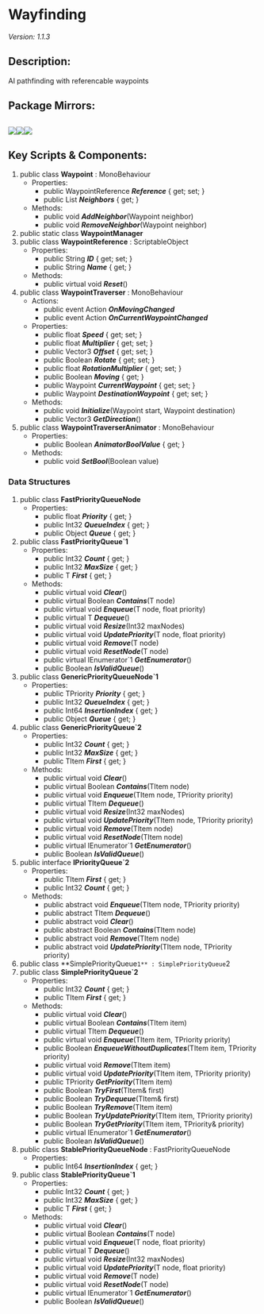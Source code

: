 # Wayfinding
*Version: 1.1.3*
## Description: 
AI pathfinding with referencable waypoints
## Package Mirrors: 
[<img src='https://img.itch.zone/aW1nLzEzNzQ2ODg3LnBuZw==/original/npRUfq.png'>](https://github.com/Iron-Mountain-Software/wayfinding)[<img src='https://img.itch.zone/aW1nLzEzNzQ2ODkyLnBuZw==/original/Fq0ORM.png'>](https://www.npmjs.com/package/com.iron-mountain.wayfinding)[<img src='https://img.itch.zone/aW1nLzEzNzQ2ODk4LnBuZw==/original/Rv4m96.png'>](https://iron-mountain.itch.io/wayfinding)
---
## Key Scripts & Components: 
1. public class **Waypoint** : MonoBehaviour
   * Properties: 
      * public WaypointReference ***Reference***  { get; set; }
      * public List<Waypoint> ***Neighbors***  { get; }
   * Methods: 
      * public void ***AddNeighbor***(Waypoint neighbor)
      * public void ***RemoveNeighbor***(Waypoint neighbor)
1. public static class **WaypointManager**
1. public class **WaypointReference** : ScriptableObject
   * Properties: 
      * public String ***ID***  { get; set; }
      * public String ***Name***  { get; }
   * Methods: 
      * public virtual void ***Reset***()
1. public class **WaypointTraverser** : MonoBehaviour
   * Actions: 
      * public event Action ***OnMovingChanged*** 
      * public event Action ***OnCurrentWaypointChanged*** 
   * Properties: 
      * public float ***Speed***  { get; set; }
      * public float ***Multiplier***  { get; set; }
      * public Vector3 ***Offset***  { get; set; }
      * public Boolean ***Rotate***  { get; set; }
      * public float ***RotationMultiplier***  { get; set; }
      * public Boolean ***Moving***  { get; }
      * public Waypoint ***CurrentWaypoint***  { get; set; }
      * public Waypoint ***DestinationWaypoint***  { get; set; }
   * Methods: 
      * public void ***Initialize***(Waypoint start, Waypoint destination)
      * public Vector3 ***GetDirection***()
1. public class **WaypointTraverserAnimator** : MonoBehaviour
   * Properties: 
      * public Boolean ***AnimatorBoolValue***  { get; }
   * Methods: 
      * public void ***SetBool***(Boolean value)
### Data Structures
1. public class **FastPriorityQueueNode**
   * Properties: 
      * public float ***Priority***  { get; }
      * public Int32 ***QueueIndex***  { get; }
      * public Object ***Queue***  { get; }
1. public class **FastPriorityQueue`1**
   * Properties: 
      * public Int32 ***Count***  { get; }
      * public Int32 ***MaxSize***  { get; }
      * public T ***First***  { get; }
   * Methods: 
      * public virtual void ***Clear***()
      * public virtual Boolean ***Contains***(T node)
      * public virtual void ***Enqueue***(T node, float priority)
      * public virtual T ***Dequeue***()
      * public virtual void ***Resize***(Int32 maxNodes)
      * public virtual void ***UpdatePriority***(T node, float priority)
      * public virtual void ***Remove***(T node)
      * public virtual void ***ResetNode***(T node)
      * public virtual IEnumerator`1 ***GetEnumerator***()
      * public Boolean ***IsValidQueue***()
1. public class **GenericPriorityQueueNode`1**
   * Properties: 
      * public TPriority ***Priority***  { get; }
      * public Int32 ***QueueIndex***  { get; }
      * public Int64 ***InsertionIndex***  { get; }
      * public Object ***Queue***  { get; }
1. public class **GenericPriorityQueue`2**
   * Properties: 
      * public Int32 ***Count***  { get; }
      * public Int32 ***MaxSize***  { get; }
      * public TItem ***First***  { get; }
   * Methods: 
      * public virtual void ***Clear***()
      * public virtual Boolean ***Contains***(TItem node)
      * public virtual void ***Enqueue***(TItem node, TPriority priority)
      * public virtual TItem ***Dequeue***()
      * public virtual void ***Resize***(Int32 maxNodes)
      * public virtual void ***UpdatePriority***(TItem node, TPriority priority)
      * public virtual void ***Remove***(TItem node)
      * public virtual void ***ResetNode***(TItem node)
      * public virtual IEnumerator`1 ***GetEnumerator***()
      * public Boolean ***IsValidQueue***()
1. public interface **IPriorityQueue`2**
   * Properties: 
      * public TItem ***First***  { get; }
      * public Int32 ***Count***  { get; }
   * Methods: 
      * public abstract void ***Enqueue***(TItem node, TPriority priority)
      * public abstract TItem ***Dequeue***()
      * public abstract void ***Clear***()
      * public abstract Boolean ***Contains***(TItem node)
      * public abstract void ***Remove***(TItem node)
      * public abstract void ***UpdatePriority***(TItem node, TPriority priority)
1. public class **SimplePriorityQueue`1** : SimplePriorityQueue`2
1. public class **SimplePriorityQueue`2**
   * Properties: 
      * public Int32 ***Count***  { get; }
      * public TItem ***First***  { get; }
   * Methods: 
      * public virtual void ***Clear***()
      * public virtual Boolean ***Contains***(TItem item)
      * public virtual TItem ***Dequeue***()
      * public virtual void ***Enqueue***(TItem item, TPriority priority)
      * public Boolean ***EnqueueWithoutDuplicates***(TItem item, TPriority priority)
      * public virtual void ***Remove***(TItem item)
      * public virtual void ***UpdatePriority***(TItem item, TPriority priority)
      * public TPriority ***GetPriority***(TItem item)
      * public Boolean ***TryFirst***(TItem& first)
      * public Boolean ***TryDequeue***(TItem& first)
      * public Boolean ***TryRemove***(TItem item)
      * public Boolean ***TryUpdatePriority***(TItem item, TPriority priority)
      * public Boolean ***TryGetPriority***(TItem item, TPriority& priority)
      * public virtual IEnumerator`1 ***GetEnumerator***()
      * public Boolean ***IsValidQueue***()
1. public class **StablePriorityQueueNode** : FastPriorityQueueNode
   * Properties: 
      * public Int64 ***InsertionIndex***  { get; }
1. public class **StablePriorityQueue`1**
   * Properties: 
      * public Int32 ***Count***  { get; }
      * public Int32 ***MaxSize***  { get; }
      * public T ***First***  { get; }
   * Methods: 
      * public virtual void ***Clear***()
      * public virtual Boolean ***Contains***(T node)
      * public virtual void ***Enqueue***(T node, float priority)
      * public virtual T ***Dequeue***()
      * public virtual void ***Resize***(Int32 maxNodes)
      * public virtual void ***UpdatePriority***(T node, float priority)
      * public virtual void ***Remove***(T node)
      * public virtual void ***ResetNode***(T node)
      * public virtual IEnumerator`1 ***GetEnumerator***()
      * public Boolean ***IsValidQueue***()

